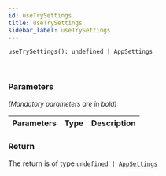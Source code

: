 ```yaml
---
id: useTrySettings
title: useTrySettings
sidebar_label: useTrySettings
---
```


```tsx
useTrySettings(): undefined | AppSettings
```
<br/>



### Parameters

<font size="2"><i>(Mandatory parameters are in bold)</i></font>

| Parameters | Type | Description |
| --------- | ---- | ----------- |


### Return



The return is of type <code>undefined | [AppSettings](/framework-api/interfaces/AppSettings.md)</code>